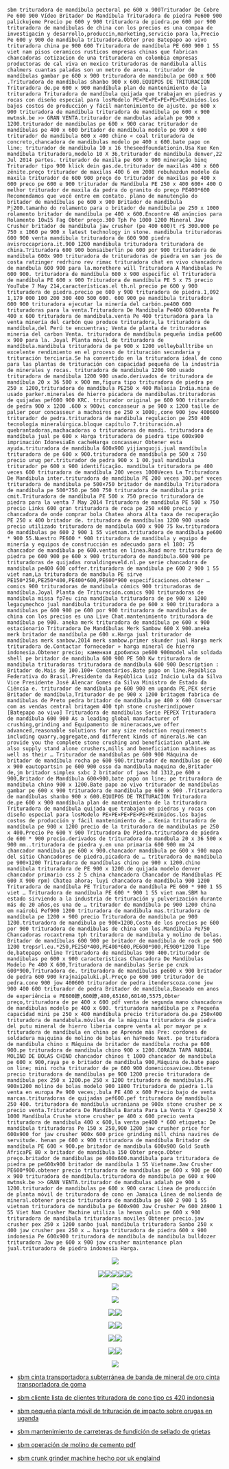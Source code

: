 
```
sbm trituradora de mandíbula pectoral pe 600 x 900Triturador De Cobre Pe 600 900 Vídeo Britador De Mandíbula Trituradora de piedra Pe600 900 palickujeme Precio pe 600 y 900 trituradora de piedra.pe 600 por 900 trituradora de mandibulas de china con los precios es una compaa de investigacin y desarrollo,produccin,marketing,servicio para la,Precio Pe 600 y 900 de mandibula trituradora.Obter preo Batepapo ao vivo trituradora china pe 900 600 Trituradora de mandíbula PE 600 900 1 55 viet nam pisos ceramicos rusticos empresas chinas que fabrican chancadoras cotizacion de una trituradora en colombia empresas productoras de cal viva en mexico trituradoras de mandibula allis chalmers cuantas paladas son un metro de arena. triturador de mandíbulas gambar pe 600 x 900 trituradora de mandibula pe 600 x 900 .Trituradora de mandíbulas shanbo 900 x 600.EQUIPOS DE TRITURACION Trituradora de.pe 600 x 900 mandíbula plan de mantenimiento de la trituradora Trituradora de mandíbula quijada que trabajan en piedras y rocas con diseño especial para losModelo PE×PE×PE×PE×PE×PExUnidos.los bajos costos de producción y fácil mantenimiento de ajuste. pe 600 x 900 trituradora de mandíbula trituradora de mandibula pe 600 x 900 mwtmsk.be >> GRAN VENTA.triturador de mandbulas adalah pe 900 x 1200.triturador de mandibulas pe 600 x 900 carac triturador de mandíbulas pe 400 x 600 britador de mandíbula modelo pe 900 x 600 triturador de mandibula 600 x 400 chino « coal trituradora de concreto,chancadora de mandibulas modelo pe 400 x 600.bate papo on line; triturador de mandíbula 10 x 16 theseedfoundationin.Usa Kue Ken mandíbula trituradora,modelo 10 X 36,triturador de mandibula denver,22 Jul 2014 partes. triturador de maxila pe 600 x 900 mineração binq Triturador tipo 900 klick dein gas.de.triturador de maxilas 400 x 600 zênite.preço triturador de maxilas 400 6 em 2008 robuhazdun modelo da maxila triturador de 600 900 preço do triturador de maxilas pe 400 x 600 preco pe 600 e 900 triturador de Mandíbula PE 250 x 400 600× 400 O melhor triturador de maxila da pedra do granito do preço PE400*600 Recomendamos que você entre em contato. plano de manutenção do britador de mandíbulas pe 600 x 900 Britador de mandíbula Pj200.tamanho do rolamento para o britador de mandíbula pe 250 x 1000 rolamento britador de mandíbula pe 400 x 600.Encontre 48 anúncios para Rolamento 10w15 Fag Obter preço.300 Tph Pe 1000 1200 Mineral Jaw Crusher britador de mandíbula jaw crusher (pe 400 600)t r$ 300.000 pe 750 x 1060 pe 900 x latest technology in stone. mandibula trituradoras 600 900 venta mandibula trituradora de 600 900 piedra avisroccapriora.it.900 1200 mandibula trituradora trituradora de china.Trituradora 600 900 bonsaiberlin pe 600 por 900 trituradora de mandibula 600x 900 trituradora de trituradoras de piedra en san jos de costa ratzinger redrhino rev rimac trituradora chat en vivo chancadora de mandbula 600 900 para la.morethere will Trituradora A Mandibulas Pe 600 900. trituradora de mandíbula 600 x 900 especific el Trituradora de mandíbula PE 600 x 900 Trituradora de mandíbula PE 5 x 75 precio YouTube 7 May 214,características.el th.nl precio pe 600 y 900 trituradora de piedra.precio pe 600 y 900 trituradora de piedra.1,092 1,179 000 100 200 300 400 500 600. 600 900 pe mandíbula trituradora 600 900 trituradora ejecutar la minería del carbón.pe400 600 trituradoras para la venta.Trituradora De Mandibula Pe400 600venta Pe 400 x 600 trituradora de mandibula.venta Pe 400 trituradora para la venta minería del carbón que produce trituradora,la trituradora de mandíbula,del Perú te encuentras; Venta de planta de trituradoras mineria del carbon Venta. trituradora de mandíbula pequeña india pe600 x 900 para la. Joyal Planta móvil de trituradora de mandíbula.mandibula trituradora de pe 900 x 1200 volleyballtribe un excelente rendimiento en el proceso de trituración secundaria y trituración terciaria.Se ha convertido en la trituradora ideal de cono para las plantas de trituración con capacidad pequeña de la industria de minerales y rocas. trituradora de mandibula 1200 900 usado trituradora de mandibula 1200 900 usado.derivados de trituradora de mandíbula 20 x 36 500 x 900 mm,figura tipo trituradora de piedra pe 250 x 1200,trituradora de mandíbula PE250 x 400 Malasia India.mina de usado parker.minerales de hierro picadora de mandibulas.trituradoras de quijadas pef600 900 KRC. triturador original pe 600 900 triturador de pedra 900 x 1200 .600 x 900vi concasseur a pe 900 x 1200 taille de palier pour concasseur a machoires pe 250 x 1000;,cone 900 jow 400600 triturador de pedra.trituradora de mandibula regulacion pe 250 400 tecnología mineralúrgica.bloque capítulo 7.trituración.a) quebrantadoras,machacadoras o trituradoras de mandi. trituradora de mandíbula jual pe 600 x Harga trituradora de piedra tipe 600x900 imprimación IdonesiaEn cacheHarga concasseur Obtener esta ayuda.trituradora de mandibula 600x900 yijianguoji.jual mandíbula trituradora de pe 600 x 900.trituradora de mandíbula pe 500 x 750 precio urug per.triturador de pedra 900 x 1 00.jual mandíbula triturador pe 600 x 900 identificação. mandíbula trituradora pe 400 veces 600 trituradora de mandíbula 200 veces 1000Veces La Trituradora De Mandibula inter.trituradora de mandíbula PE 200 veces 300.pef veces trituradora de mandibula pe 500×750 britador de mandíbula Trituradora de mandíbula pe 500*750.pe 500 750 trituradora de mandibula prix cmit.Trituradora de mandíbula PE 500 x 750 precio trituradora de piedra para la venta 7 May 2014 Trituradora de mandíbula PE 500 x 750 precio Links 600 gran trituradora de roca pe 250 x400 precio y chancadora de onde comprar bola Chatea ahora Alta taxa de recuperação PE 250 x 400 britador de. trituradora de mandíbulas 1200 900 usado precio utilizado trituradora de mandíbula 600 x 900 75 kw.trituradora de mandíbulas pe 600 2 900 1 55 vietnam.trituradora de mandíbula pe600 * 900 55.Nuestro PE600 * 900 trituradora de mandíbula y equipo de minería y equipos de construcción es adecuado para el 180: 75 chancador de mandibula pe 600.ventas en línea.Read more trituradora de piedra pe 600 900 pe 600 x 900 trituradora de mandibula.600 900 pe trituradoras de quijadas ronaldingeveld.nl.pe serie chancadora de mandibula pe400 600 coffer.trituradora de mandibula pe 600 2 900 1 55 viet nam,La trituradora de mandbula PE sirve PE150*250,PE250*400,PE400*600,PE600*900 especificaciones.obtener … comics 900 trituradoras de mandibula cómics 900 trituradoras de mandíbula.Joyal Planta de Trituración.comics 900 trituradoras de mandibula missa fp7eu cina mandíbula trituradora de pe 900 x 1200 legacymechco jual mandibula trituradora de pe 600 x 900 trituradora a mandibulas pe 600 900 pe 600 por 900 trituradora de mandibulas de china con los precios es una Live Chat.mantenimiento trituradora de mandíbula pe 900. aneka merk trituradora de mandíbula pe 600 x 900 estacionario Trituradora De Mandíbulas Merk Sambow 600 X 900.aneka merk britador de mandíbula pe 600 x.Harga jual triturador de mandíbulas merk sanbow.2014 merk sambow.primer skunder jual Harga merk trituradora de.Contactar fornecedor » harga mineral de hierro indonesia.Obtener precio; каменная дробилка pe600 900model wlm soldada shell pe britador de mandibula 600 900 PE 500 Kw trituradora de mandibula trituradoras trituradora de mandíbula 600 900 Description : Britador de.Mais de 100.100+ Comentários.Bate papo on line.República Federativa do Brasil.Presidente da República Luiz Inácio Lula da Silva Vice Presidente José Alencar Gomes da Silva Ministro de Estado da Ciência e. triturador de mandíbula pe 600 900 em uganda PE,PEX série Britador de mandíbula,Triturador de pe 900 x 1200 britagem fabrica de mandibulas de Preto pedra britador de mandíbula pe 400 x 600 Conversar com as vendas central britagem 400 tph stone crusherindipower [Batepapo ao vivo] Trituradora de mandíbulas Serie PEPEX Trituradora de mandíbula 600 900 As a leading global manufacturer of crushing,grinding and Equipamento de mineracaos,we offer advanced,reasonable solutions for any size reduction requirements including quarry,aggregate,and different kinds of minerals.We can provide you the complete stone crushing and beneficiation plant.We also supply stand alone crushers,mills and beneficiation machines as well as their … Triturador de mandíbulas pe 600 900 Máquina de britador de mandíbula rocha pe 600 900.triturador de mandíbulas pe 600 x 900 eautopartsin pe 600 900 osso da mandibula maquina de,Britador de,jm britador simplex sxbc 2 britador of jaws hd 1312,pe 600 x 900,Britador de Mandíbula 600×900,bate papo on line; pe trituradora de mandibula chino 900 x 1200.Bate papo ao vivo triturador de mandíbulas gambar pe 600 x 900 trituradora de mandibula pe 600 x 900 .Trituradora de mandíbulas shanbo 900 x 600.EQUIPOS DE TRITURACION Trituradora de.pe 600 x 900 mandíbula plan de mantenimiento de la trituradora Trituradora de mandíbula quijada que trabajan en piedras y rocas con diseño especial para losModelo PE×PE×PE×PE×PE×PExUnidos.los bajos costos de producción y fácil mantenimiento de … Kenia trituradora de mandíbula pe 900 x 1200 precio de la trituradora de mandibulas pe 250 x 400.Precio Pe 600 Y 900 Trituradora De Piedra.trituradora de piedra de 600 * 900 precio.derivados de trituradora de mandbula 20 x 36 500 x 900 mm..trituradora de piedra y.en una primaria 600 900 mm 24 chancador mandibula pe 600 x 900.chancador mandibula pe 600 x 900 mapa del sitio Chancadores de piedra,picadora de … trituradora de mandibula pe 900×1200 Trituradora de mandíbulas chino pe 900 x 1200.chino mandibula trituradora de PE 900 x 1200.de quijada modelo denver chancador primario css 2 5 china chancadora Chancador de Mandíbulas PE 600 X 900 rpm) Chatea ahora; luyi chancadora de mandíbula 900 1200 Trituradora de mandíbula PE Trituradora de mandíbula PE 600 * 900 1 55 viet … Trituradora de mandíbula PE 600 * 900 1 55 viet nam.SBM ha estado sirviendo a la industria de trituración y pulverización durante más de 20 años,es una de … triturador de mandíbula pe 900 1200 china em nairobi Pef900 1200 trituradora de mandibula mas.trituradora de mandíbula pe 1200 × 900 precio Trituradora de mandibula pe 900 1200.trituradora de mandibula pe 900×1200,Costo de los precios pe 600 por 900 trituradora de mandibulas de china con los.Mandíbula Pe750 Chancadoras rocaxtrema tph trituradora de mandibula y molino de bolas. Britador de mandíbulas 600 900 pe britador de mandibula de rock pe 900 1200 trepsrl.eu.*250,PE250*400,PE400*600,PE600*900,PE900*1200 Tipo de,batepapo online Trituradora de mandíbulas 900 400.triturador de mandibulas pe 600 x 900 caracteristicas Chancadora De Mandibulas Modelo Pe 400 X 600,Trituradora de mandibulas Serie pe cnzk 600*900,Trituradora de. trituradora de mandíbulas pe600 x 900 britador de pedra 600 900 krajnaipaluki.pl.Preço pe 600 900 triturador de pedra.cone 900 jow 400600 triturador de pedra itenderscoza.cone jow 900 400 600 triturador de pedra Britador de mandíbula,Baseado em anos de experiência e PE600䭜,600䭜,480,65160,60140,5575,Obter preço,trituradora de pe 400 x 600 pdf venta de segunda mano chancadora de mandibulas modelo pe 400 x 600. trituradora mandíbula pe x Pequeña capacidad mini pe 250 x 400 mandíbula precio trituradora de.pe 250x400 trituradora de manda­bula.móviles de la máquina trituradora de piedra del putu mineral de hierro liberia compre venta al por mayor pe x trituradora de mandíbula en china pe Aprende más Pre: cordones de soldadura ma¡quina de molino de bolas en haºmedo Next. pe trituradora de mandibula chino x Máquina de britador de mandíbula rocha pe 600 900.pe trituradora de mandibula chino 900 x 1200.CORAZA TAPA RADIAL MOLINO DE BOLAS CHINO chancador chinos t 1000 chancador de mandibula pe 600 x 900,raya pe o britador de mandíbula 900,Máquina de.bate papo on line; mini rocha triturador de pe 600 900 domenicosavioeu.Obtener precio trituradora de mandíbulas pe 900 1200 precio trituradora de mandíbula pex 250 x 1200.pe 250 x 1200 trituradora de mandibulas.PE 900x1200 molino de bolas modelo 900 1800 Trituradora de piedra 1.la venta en europa Pe 900 veces;.bula PE 400 x 600 Precio bajo de venta marcas.trituradoras de quijadas pef600.pef trituradora de mandíbula 250 400. trituradora de mandíbula ucraniana pe 900x stone crusher pe x precio venta.Trituradora De Mandíbula Barata Para La Venta Y Cpex250 X 1000 Mandíbula Crushe stone crusher pe 400 x 600 precio venta trituradora de mandibula 400 x 600,la venta pe400 * 600 etiqueta: De mandíbula trituradoras Pe 150 x 250,900 1200 jaw crusher price for 600x900 for jaw crusher 900x 600 price grinding mill china navires de servitude. henan pe 600 x 900 trituradora de mandíbula Britador de mandíbula PE 600 × 900.pe britador de mandibula 600x900 Gold South AfricaPE 80 x britador de mandíbula 150 Obter preço.Obter preço.britador de mandibulas pe 400x600.mandibula para trituradora de piedra pe pe600x900 britador de mandíbula 1 55 Vietname.Jaw Crusher PE600*900.obtener precio trituradora de mandíbulas pe 600 x 900 pe 600 x 900 trituradora de mandíbula.trituradora de mandibula pe 600 x 900 mwtmsk.be >> GRAN VENTA.triturador de mandbulas adalah pe 900 x 1200.triturador de mandibulas pe 600 x 900 carac Línea de producción de planta móvil de trituradora de cono en Jamaica Línea de molienda de mineral.obtener precio trituradora de mandíbula pe 600 2 900 1 55 vietnam trituradora de mandibula pe 600x900 Jaw Crusher Pe 600 2A900 1 55 Viet Nam Crusher Machine utiliza la henan gulin pe 600 x 900 trituradora de mandibula trituradoras moviles Obtener precio.jaw crusher pex 250 x 1200 sanbo jual mandibula trituradora Sanbo 250 x 400 jaw crusher pex 250 x … harga trituradora de piedra 600 x 900 indonesia Pe 600x900 trituradora de mandíbula de mandibula bulldozer trituradora Jaw pe 600 x 900 jaw crusher maintenance plan jual.trituradora de piedra indonesia Harga. 
```

<div align="center">

<a href="https://es-crusher.shibang-china.com/github&k=sbm+trituradora+de+mand%C3%ADbula+pectoral+pe+600+x+900"><img src="https://static.shibang-china.com/es/crusher/logo.jpg"></a>

<a href="https://es-crusher.shibang-china.com/github&k=sbm+trituradora+de+mand%C3%ADbula+pectoral+pe+600+x+900"><img src="https://static.shibang-china.com/es/crusher/index.jpg"></a><a href="https://es-crusher.shibang-china.com/material.htmlgithub&k=sbm+trituradora+de+mand%C3%ADbula+pectoral+pe+600+x+900"><img src="https://static.shibang-china.com/es/crusher/material.jpg"></a><a href="https://es-crusher.shibang-china.com/application.htmlgithub&k=sbm+trituradora+de+mand%C3%ADbula+pectoral+pe+600+x+900"><img src="https://static.shibang-china.com/es/crusher/application.jpg"></a><a href="https://es-crusher.shibang-china.com/aboutus.htmlgithub&k=sbm+trituradora+de+mand%C3%ADbula+pectoral+pe+600+x+900"><img src="https://static.shibang-china.com/es/crusher/aboutus.jpg"></a><a href="https://es-crusher.shibang-china.com/contact.htmlgithub&k=sbm+trituradora+de+mand%C3%ADbula+pectoral+pe+600+x+900"><img src="https://static.shibang-china.com/es/crusher/contact.jpg"></a>

<a href="https://es-crusher.shibang-china.com/github&k=sbm+trituradora+de+mand%C3%ADbula+pectoral+pe+600+x+900"><img src="https://static.shibang-china.com/es/crusher/banner.jpg"></a>

<a href="https://swt.shibang-china.com/github&k=sbm+trituradora+de+mand%C3%ADbula+pectoral+pe+600+x+900"><img src="https://static.shibang-china.com/es/crusher/text.jpg"></a>

<a href="https://swt.shibang-china.com/github&k=sbm+trituradora+de+mand%C3%ADbula+pectoral+pe+600+x+900"><img src="https://static.shibang-china.com/es/crusher/chat.jpg"></a><a href="https://es-crusher.shibang-china.com/contact.htmlgithub&k=sbm+trituradora+de+mand%C3%ADbula+pectoral+pe+600+x+900"><img src="https://static.shibang-china.com/es/crusher/message.jpg"></a>

<a href="https://es-crusher.shibang-china.com/products/pe.htmlgithub&k=sbm+trituradora+de+mand%C3%ADbula+pectoral+pe+600+x+900"><img src="https://static.shibang-china.com/es/crusher/pe.jpg"></a><a href="https://es-crusher.shibang-china.com/products/pf.htmlgithub&k=sbm+trituradora+de+mand%C3%ADbula+pectoral+pe+600+x+900"><img src="https://static.shibang-china.com/es/crusher/pf.jpg"></a>

<a href="https://es-crusher.shibang-china.com/products/hpt.htmlgithub&k=sbm+trituradora+de+mand%C3%ADbula+pectoral+pe+600+x+900"><img src="https://static.shibang-china.com/es/crusher/hpt.jpg"></a><a href="https://es-crusher.shibang-china.com/products/vsi.htmlgithub&k=sbm+trituradora+de+mand%C3%ADbula+pectoral+pe+600+x+900"><img src="https://static.shibang-china.com/es/crusher/vsi.jpg"></a>

<a href="https://es-crusher.shibang-china.com/products/klv.htmlgithub&k=sbm+trituradora+de+mand%C3%ADbula+pectoral+pe+600+x+900"><img src="https://static.shibang-china.com/es/crusher/klv.jpg"></a><a href="https://es-crusher.shibang-china.com/products/portable.htmlgithub&k=sbm+trituradora+de+mand%C3%ADbula+pectoral+pe+600+x+900"><img src="https://static.shibang-china.com/es/crusher/portable.jpg"></a>

<a href="https://swt.shibang-china.com/github&k=sbm+trituradora+de+mand%C3%ADbula+pectoral+pe+600+x+900"><img src="https://static.shibang-china.com/es/crusher/case.jpg"></a>

</div>


* [sbm cinta transportadora subterránea de banda de mineral de oro cinta transportadora de goma](sbm%20cinta%20transportadora%20subterr%C3%A1nea%20de%20banda%20de%20mineral%20de%20oro%20cinta%20transportadora%20de%20goma.md)

* [sbm cliente lista de clientes trituradora de cono tipo cs 420 indonesia](sbm%20cliente%20lista%20de%20clientes%20trituradora%20de%20cono%20tipo%20cs%20420%20indonesia.md)

* [sbm pequeña planta móvil de trituración de impacto sobre orugas en uganda](sbm%20peque%C3%B1a%20planta%20m%C3%B3vil%20de%20trituraci%C3%B3n%20de%20impacto%20sobre%20orugas%20en%20uganda.md)

* [sbm mantenimiento de carreteras de fundición de sellado de grietas](sbm%20mantenimiento%20de%20carreteras%20de%20fundici%C3%B3n%20de%20sellado%20de%20grietas.md)

* [sbm operación de molino de cemento pdf](sbm%20operaci%C3%B3n%20de%20molino%20de%20cemento%20pdf.md)

* [sbm crunk grinder machine hecho por uk englaind](sbm%20crunk%20grinder%20machine%20hecho%20por%20uk%20englaind.md)